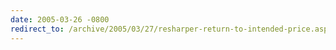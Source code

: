 ```yaml
---
date: 2005-03-26 -0800
redirect_to: /archive/2005/03/27/resharper-return-to-intended-price.aspx/
---
```

